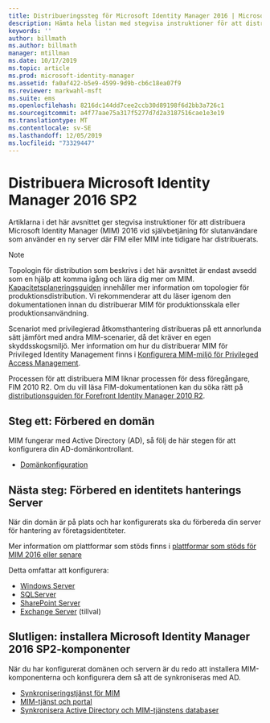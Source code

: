 ```yaml
---
title: Distribueringssteg för Microsoft Identity Manager 2016 | Microsoft Docs
description: Hämta hela listan med stegvisa instruktioner för att distribuera Microsoft Identity Manager 2016, från att förbereda miljön till att konfigurera portalerna.
keywords: ''
author: billmath
ms.author: billmath
manager: mtillman
ms.date: 10/17/2019
ms.topic: article
ms.prod: microsoft-identity-manager
ms.assetid: fa0af422-b5e9-4599-9d9b-cb6c18ea07f9
ms.reviewer: markwahl-msft
ms.suite: ems
ms.openlocfilehash: 8216dc144dd7cee2ccb30d89198f6d2bb3a726c1
ms.sourcegitcommit: a4f77aae75a317f5277d7d2a3187516cae1e3e19
ms.translationtype: MT
ms.contentlocale: sv-SE
ms.lasthandoff: 12/05/2019
ms.locfileid: "73329447"
---
```

# <a name="deploy-microsoft-identity-manager-2016-sp2"></a>Distribuera Microsoft Identity Manager 2016 SP2
Artiklarna i det här avsnittet ger stegvisa instruktioner för att distribuera Microsoft Identity Manager (MIM) 2016 vid självbetjäning för slutanvändare som använder en ny server där FIM eller MIM inte tidigare har distribuerats.

> [!NOTE]
> Topologin för distribution som beskrivs i det här avsnittet är endast avsedd som en hjälp att komma igång och lära dig mer om MIM.  [Kapacitetsplaneringsguiden](capacity-planning-guide.md) innehåller mer information om topologier för produktionsdistribution.  Vi rekommenderar att du läser igenom den dokumentationen innan du distribuerar MIM för produktionsskala eller produktionsanvändning.

Scenariot med privilegierad åtkomsthantering distribueras på ett annorlunda sätt jämfört med andra MIM-scenarier, då det kräver en egen skyddsskogsmiljö.  Mer information om hur du distribuerar MIM för Privileged Identity Management finns i [Konfigurera MIM-miljö för Privileged Access Management](./pam/configuring-mim-environment-for-pam.md).

Processen för att distribuera MIM liknar processen för dess föregångare, FIM 2010 R2. Om du vill läsa FIM-dokumentationen kan du söka rätt på [distributionsguiden för Forefront Identity Manager 2010 R2](https://technet.microsoft.com/library/jj134310).

## <a name="first-prepare-a-domain"></a>Steg ett: Förbered en domän
MIM fungerar med Active Directory (AD), så följ de här stegen för att konfigurera din AD-domänkontrollant.
- [Domänkonfiguration](preparing-domain.md)


## <a name="next-prepare-an-identity-management-servers"></a>Nästa steg: Förbered en identitets hanterings Server
När din domän är på plats och har konfigurerats ska du förbereda din server för hantering av företagsidentiteter.

Mer information om plattformar som stöds finns i [plattformar som stöds för MIM 2016 eller senare](microsoft-identity-manager-2016-supported-platforms.md)

 Detta omfattar att konfigurera:
- [Windows Server](prepare-server-ws2016.md)
- [SQLServer](prepare-server-sql2016.md)
- [SharePoint Server](prepare-server-sharepoint.md)
- [Exchange Server](prepare-server-exchange.md) (tillval)

## <a name="finally-install-microsoft-identity-manager-2016-sp2-components"></a>Slutligen: installera Microsoft Identity Manager 2016 SP2-komponenter
När du har konfigurerat domänen och servern är du redo att installera MIM-komponenterna och konfigurera dem så att de synkroniseras med AD.
- [Synkroniseringstjänst för MIM](install-mim-sync.md)
- [MIM-tjänst och portal](install-mim-service-portal.md)
- [Synkronisera Active Directory och MIM-tjänstens databaser](install-mim-sync-ad-service.md)

